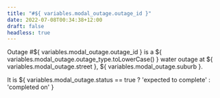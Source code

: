```yaml
---
title: "#${ variables.modal_outage.outage_id }"
date: 2022-07-08T00:34:38+12:00
draft: false
headless: true
---
```


Outage #${ variables.modal_outage.outage_id } is a ${ variables.modal_outage.outage_type.toLowerCase() } water outage at ${ variables.modal_outage.street }, ${ variables.modal_outage.suburb }.

It is ${ variables.modal_outage.status == true ? 'expected to complete' : 'completed on' }
